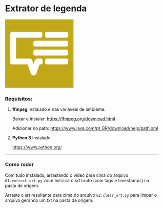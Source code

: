 # Extrator de legenda

![Srt extractor](thumb.png "Srt extractor")

### Requisitos:

1. **ffmpeg** instalado e nas variáveis de ambiente.

	Baixar e instalar:
	https://ffmpeg.org/download.html

	Adicionar no path:
	https://www.java.com/pt_BR/download/help/path.xml

2. **Python 3** instalado

	https://www.python.org/

------------

### Como rodar

Com tudo instalado, arrastando o vídeo para cima do arquivo `01.extract_srt.py` você extrairá o srt bruto (com tags e timestamps) na pasta de origem.

Arraste o srt resultante para cima do arquivo `02.clear_srt.py` para limpar o arquivo gerando um txt na pasta de origem.
